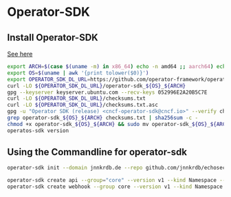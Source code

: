# Operator-SDK

## Install Operator-SDK

[See here](https://sdk.operatorframework.io/docs/installation/)
```bash
export ARCH=$(case $(uname -m) in x86_64) echo -n amd64 ;; aarch64) echo -n arm64 ;; *) echo -n $(uname -m) ;; esac)
export OS=$(uname | awk '{print tolower($0)}')
export OPERATOR_SDK_DL_URL=https://github.com/operator-framework/operator-sdk/releases/download/v1.32.0
curl -LO ${OPERATOR_SDK_DL_URL}/operator-sdk_${OS}_${ARCH}
gpg --keyserver keyserver.ubuntu.com --recv-keys 052996E2A20B5C7E
curl -LO ${OPERATOR_SDK_DL_URL}/checksums.txt
curl -LO ${OPERATOR_SDK_DL_URL}/checksums.txt.asc
gpg -u "Operator SDK (release) <cncf-operator-sdk@cncf.io>" --verify checksums.txt.asc
grep operator-sdk_${OS}_${ARCH} checksums.txt | sha256sum -c -
chmod +x operator-sdk_${OS}_${ARCH} && sudo mv operator-sdk_${OS}_${ARCH} /usr/local/bin/operator-sdk
operatos-sdk version
```

## Using the Commandline for operator-sdk

```bash
operator-sdk init --domain jnnkrdb.de --repo github.com/jnnkrdb/echosec
```

```bash
operator-sdk create api --group="core" --version v1 --kind Namespace --resource=false --controller=true
operator-sdk create webhook --group core --version v1 --kind Namespace --defaulting --programmatic-validation
```
